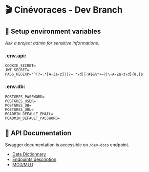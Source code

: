 # :clapper: Cinévoraces - Dev Branch

## :key: Setup environment variables

_Ask a project admin for sensitive informations._

### .env.api:

```
COOKIE_SECRET=
JWT_SECRET=
PASS_REGEXP='^(?=.*[A-Za-z])(?=.*\d)[!#$&%*+=?|\-A-Za-z\d]{8,}$'
```
### .env.db:

```
POSTGRES_PASSWORD=
POSTGRES_USER=
POSTGRES_DB=
POSTGRES_URL=
PGADMIN_DEFAULT_EMAIL=
PGADMIN_DEFAULT_PASSWORD=
```

## :satellite: API Documentation
Swagger documentation is accessible on `/dev-docs` endpoint.
- [Data Dictionnary](./doc/API-data_dictionnary.md)
- [Endpoints description](./doc/API-Endpoints.md)
- [MCD/MLD](./doc/API-MCD-MLD.md)